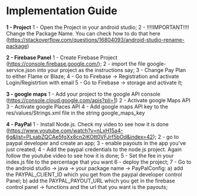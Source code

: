 
# Implementation Guide
**1 - Project**
1 - Open the Project in your android studio;
2 - !!!!IMPORTANT!!!! Change the Package Name. You can check how to do that here (https://stackoverflow.com/questions/16804093/android-studio-rename-package)


**2 - Firebase Panel**
1 - Create Firebase Project (https://console.firebase.google.com/);
2 - import the file google-service.json into your project as the instructions say;
3 - Change Pay Plan to either Flame or Blaze;
4 - Go to Firebase -> Registration and activate Login/Registrtion with email
5 - Go to Firebase -> storage and activate it;

**3 - google maps**
1 - Add your project to the google API console (https://console.cloud.google.com/apis?pli=1)
2 - Activate google Maps API
3 - Activate google Places API
4 - Add google maps API key to the res/values/Strings.xml file in the string google_maps_key

**4 - PayPal**
1 - Install Node.js. Check my video to see how it is done (https://www.youtube.com/watch?v=nLxH15a4-6g&list=PLxabZQCAe5fgXx8cn2iKOtt0VFJrf5bOd&index=42);
2 - go to paypal developer and create an app;
3 - enable payouts in the app you've just created;
4 - Add the paypal credentials to the node.js project. Again follow the youtube video to see how it is done;
5 - Set the fee in your index.js file to the percentage that you want
6 - deploy the project;
7 - Go to the android studio -> java -> your package name -> PayPalConfig:
        a) add the PAYPAL_CLIENT_ID which you get from the paypal developer control Panel;
        b) add the PAYPAL_PAYOUT_URL which you get in the firebase control panel -> functions and the url that you want is the payouts;

